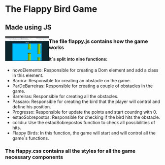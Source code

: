 # The Flappy Bird Game

## Made using JS

<img src="./imgs/jogo.png" align="left" height="80">

### The file flappy.js contains how the game works
#### It´s split into nine functions:
- novoElemento: Responsible for creating a Dom element and add a class in this element.
- Barrira: Responsible for creating an obstacle on the game. 
- ParDeBarreiras: Responsible for creating a couple of obstacles in the game.
- Barreiras: Responsible for creating all the obstacles.
- Passaro: Responsible for creating the bird that the player will control and define his position.
- Progresso: Responsible for update the points and start counting with 0.
- estaoSobrepostos: Responsible for checking if the bird hits the obstacle.
- colidiu: Use the estaoSobrepostos function to check all possibilities of hits.
- Flappy Birds: In this function, the game will start and will control all the game´s functions. 
### The flappy.css contains all the styles for all the game necessary components 
